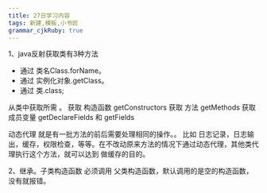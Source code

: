 ```yaml
---
title: 27日学习内容
tags: 新建,模板,小书匠
grammar_cjkRuby: true
---
```



1、java反射获取类有3种方法

 - 通过  类名Class.forName。 
 - 通过  实例化对象.getClass。 
 - 通过  类.class;

从类中获取所需 。
获取 构造函数 getConstructors
获取 方法 getMethods
获取 成员变量 getDeclareFields 和 getFields

动态代理
就是有一批方法的前后需要处理相同的操作。。
比如 日志记录，日志输出，缓存，权限检查，等等。在不改动原来方法的情况下通过动态代理，其他类代理执行这个方法，就可以达到 做缓存的目的。

2、继承。子类构造函数 必须调用 父类构造函数，默认调用的是空的构造函数，没有就报错。
